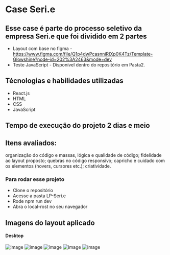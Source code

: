 # Case Seri.e
## Esse case é parte do processo seletivo da empresa Seri.e que foi dividido em 2 partes
 - Layout com base no figma - https://www.figma.com/file/Q1p4dwPcasnniRIXp0K4Tz/Template-Glowshine?node-id=202%3A2463&mode=dev
- Teste JavaScript - Disponível dentro do repositório em Pasta2.

## Técnologias e habilidades utilizadas
- React.js
- HTML
- CSS
- JavaScript

## Tempo de execução do projeto 2 dias e meio
## Itens avaliados:
organização do código e massas, lógica e qualidade de código;
fidelidade ao layout proposto;
quebras no código responsivo;
capricho e cuidado com os elementos (hovers, cursores etc.);
criatividade.

### Para rodar esse projeto
- Clone o repositório
- Acesse a pasta LP-Seri.e
- Rode npm run dev
- Abra o local-rost no seu navegador



## Imagens do layout aplicado 
#### Desktop 
![image](https://github.com/Thaysaadj/case-seri.e/assets/90100923/00ee2862-9f51-4ada-bc68-8e91f1e4becc)
![image](https://github.com/Thaysaadj/case-seri.e/assets/90100923/b61fa08e-c309-486a-903d-5f4f8bd062b7)
![image](https://github.com/Thaysaadj/case-seri.e/assets/90100923/e2731a8c-f20f-44d8-ae4a-96cd8d754619)
![image](https://github.com/Thaysaadj/case-seri.e/assets/90100923/83ca3f47-56e9-4065-8cdd-b9cd69def809)
![image](https://github.com/Thaysaadj/case-seri.e/assets/90100923/8e1b6945-f19f-4317-82d6-730bed466914)



